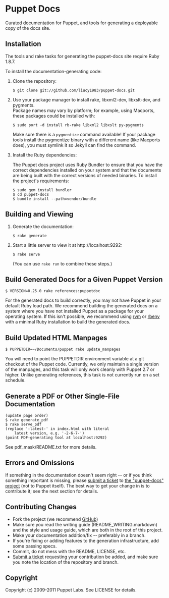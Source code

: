 Puppet Docs
===========

Curated documentation for Puppet, and tools for generating a deployable copy
of the docs site.

Installation
------------

The tools and rake tasks for generating the puppet-docs site require Ruby 1.8.7.

To install the documentation-generating code:

1.  Clone the repository:

        $ git clone git://github.com/liucy1983/puppet-docs.git

2.  Use your package manager to install rake, libxml2-dev, libxslt-dev, and pygments.  
    Package names may vary by platform; for example, using Macports, these packages could 
    be installed with:

        $ sudo port -d install rb-rake libxml2 libxslt py-pygments

    Make sure there is a `pygmentize` command available! If your package tools
    install the pygmentize binary with a different name (like Macports does),
    you must symlink it so Jekyll can find the command.

3.  Install the Ruby dependencies:

    The Puppet docs project uses Ruby Bundler to ensure that you have the correct dependencies
    installed on your system and that the documents are being built with the correct versions
    of needed binaries. To install the project's requirements:
    
        $ sudo gem install bundler
        $ cd puppet-docs
        $ bundle install --path=vendor/bundle

Building and Viewing
--------------------

1.  Generate the documentation:

        $ rake generate

2.  Start a little server to view it at http://localhost:9292:

        $ rake serve

    (You can use `rake run` to combine these steps.)

Build Generated Docs for a Given Puppet Version
-----------------------------------------------

    $ VERSION=0.25.0 rake references:puppetdoc

For the generated docs to build correctly, you may not have Puppet in your default Ruby load path. 
We recommend building the generated docs on a system where you have not installed Puppet as
a package for your operating system. If this isn't possible, we recommend using [rvm][] or 
[rbenv][] with a minimal Ruby installation to build the generated docs.


Build Updated HTML Manpages
---------------------------

    $ PUPPETDIR=~/Documents/puppet rake update_manpages

You will need to point the PUPPETDIR environment variable at a git checkout of
the Puppet code. Currently, we only maintain a single version of the manpages,
and this task will only work cleanly with Puppet 2.7 or higher. Unlike
generating references, this task is not currently run on a set schedule.

Generate a PDF or Other Single-File Documentation
-------------------------------------------------

    (update page order)
    $ rake generate_pdf
    $ rake serve_pdf
    (replace '-latest-' in index.html with literal
        latest version, e.g. '-2-6-7-')
    (point PDF-generating tool at localhost:9292)

See pdf_mask/README.txt for more details.

Errors and Omissions
--------------------

If something in the documentation doesn't seem right -- or if you
think something important is missing, please [submit a ticket][1] to
[the "puppet-docs" project][1] (not to Puppet itself).  The best way
to get your change in is to contribute it; see the next section for
details.


Contributing Changes
--------------------

* Fork the project (we recommend [GitHub][3])
* Make sure you read the writing guide (README_WRITING.markdown) and the
style and usage guide, which are both in the root of this project.
* Make your documentation addition/fix -- preferably in a branch.
* If you're fixing or adding features to the generation
  infrastructure, add some passing specs.
* Commit, do not mess with the README, LICENSE, etc.
* [Submit a ticket][1] requesting your contribution be added, and make
  sure you note the location of the repository and branch.

[1]: http://projects.puppetlabs.com/projects/puppet-docs
[2]: http://projects.puppetlabs.com/projects/puppet/wiki/
[3]: http://github.com
[4]: http://docs.puppetlabs.com/guides/style_and_usage.html
[rvm]: https://rvm.io
[rbenv]: https://github.com/sstephenson/rbenv

Copyright
---------

Copyright (c) 2009-2011 Puppet Labs. See LICENSE for details.


